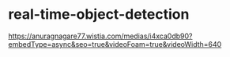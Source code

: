 # real-time-object-detection

https://anuragnagare77.wistia.com/medias/i4xca0db90?embedType=async&seo=true&videoFoam=true&videoWidth=640
